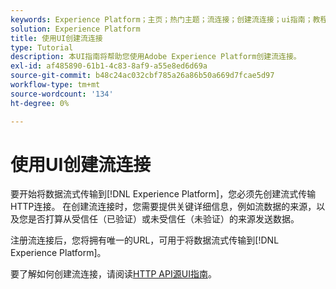 ```yaml
---
keywords: Experience Platform；主页；热门主题；流连接；创建流连接；ui指南；教程；创建流连接；流摄取；摄取；
solution: Experience Platform
title: 使用UI创建流连接
type: Tutorial
description: 本UI指南将帮助您使用Adobe Experience Platform创建流连接。
exl-id: af485890-61b1-4c83-8af9-a55e8ed6d69a
source-git-commit: b48c24ac032cbf785a26a86b50a669d7fcae5d97
workflow-type: tm+mt
source-wordcount: '134'
ht-degree: 0%

---
```


# 使用UI创建流连接

要开始将数据流式传输到[!DNL Experience Platform]，您必须先创建流式传输HTTP连接。 在创建流连接时，您需要提供关键详细信息，例如流数据的来源，以及您是否打算从受信任（已验证）或未受信任（未验证）的来源发送数据。

注册流连接后，您将拥有唯一的URL，可用于将数据流式传输到[!DNL Experience Platform]。

要了解如何创建流连接，请阅读[HTTP API源UI指南](../../sources/tutorials/ui/create/streaming/http.md)。
